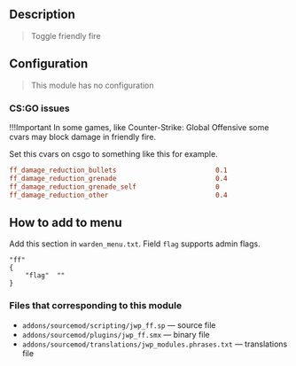 ## Description
>Toggle friendly fire

## Configuration
>This module has no configuration

### CS:GO issues

!!!Important
	In some games, like Counter-Strike: Global Offensive some cvars may block damage in friendly fire.

Set this cvars on csgo to something like this for example.
```cfg
ff_damage_reduction_bullets							0.1
ff_damage_reduction_grenade							0.4
ff_damage_reduction_grenade_self					0
ff_damage_reduction_other							0.4
```

## How to add to menu
Add this section in `warden_menu.txt`. Field `flag` supports admin flags.
```
"ff"
{
	"flag"	""
}
```

### Files that corresponding to this module
- `addons/sourcemod/scripting/jwp_ff.sp` — source file
- `addons/sourcemod/plugins/jwp_ff.smx` — binary file
- `addons/sourcemod/translations/jwp_modules.phrases.txt` — translations file